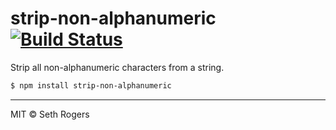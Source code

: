 # strip-non-alphanumeric [![Build Status](https://travis-ci.org/srogers202/strip-non-alphanumeric.svg?branch=master)](https://travis-ci.org/srogers202/strip-non-alphanumeric)

Strip all non-alphanumeric characters from a string.

```bash
$ npm install strip-non-alphanumeric
```

---

MIT © Seth Rogers
